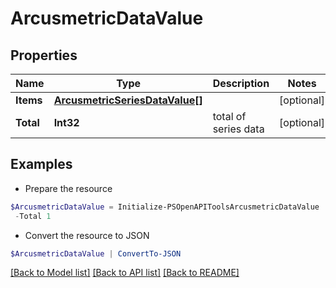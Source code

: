 # ArcusmetricDataValue
## Properties

Name | Type | Description | Notes
------------ | ------------- | ------------- | -------------
**Items** | [**ArcusmetricSeriesDataValue[]**](ArcusmetricSeriesDataValue.md) |  | [optional] 
**Total** | **Int32** | total of series data | [optional] 

## Examples

- Prepare the resource
```powershell
$ArcusmetricDataValue = Initialize-PSOpenAPIToolsArcusmetricDataValue  -Items null `
 -Total 1
```

- Convert the resource to JSON
```powershell
$ArcusmetricDataValue | ConvertTo-JSON
```

[[Back to Model list]](../README.md#documentation-for-models) [[Back to API list]](../README.md#documentation-for-api-endpoints) [[Back to README]](../README.md)

